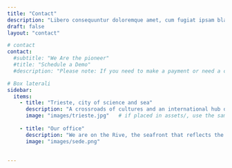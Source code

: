 ```yaml
---
title: "Contact"
description: "Libero consequuntur doloremque amet, cum fugiat ipsam blanditiis corrupti praesentium quis."
draft: false
layout: "contact"

# contact
contact:
  #subtitle: "We Are the pioneer"
  #title: "Schedule a Demo"
  #description: "Please note: If you need to make a payment or need a copy of a receipt, please call 877-735-2910 and select Option 1."

# Box laterali
sidebar:
  items:
    - title: "Trieste, city of science and sea"
      description: "A crossroads of cultures and an international hub of research, <br>Trieste is the perfect place for the experiences and visions that gave life to muleML to come together."
      image: "images/trieste.jpg"   # if placed in assets/, use the same path and it will be processed
      
    - title: "Our office"
      description: "We are on the Rive, the seafront that reflects the soul of the city, just a few steps from Piazza Unità d’Italia. <br>Come visit us!"
      image: "images/sede.png"
  
  
---
```

